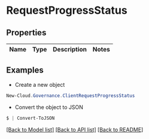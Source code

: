 # RequestProgressStatus
## Properties

Name | Type | Description | Notes
------------ | ------------- | ------------- | -------------

## Examples

- Create a new object
```powershell
New-Cloud.Governance.ClientRequestProgressStatus 
```

- Convert the object to JSON
```powershell
$ | Convert-ToJSON
```


[[Back to Model list]](../README.md#documentation-for-models) [[Back to API list]](../README.md#documentation-for-api-endpoints) [[Back to README]](../README.md)

